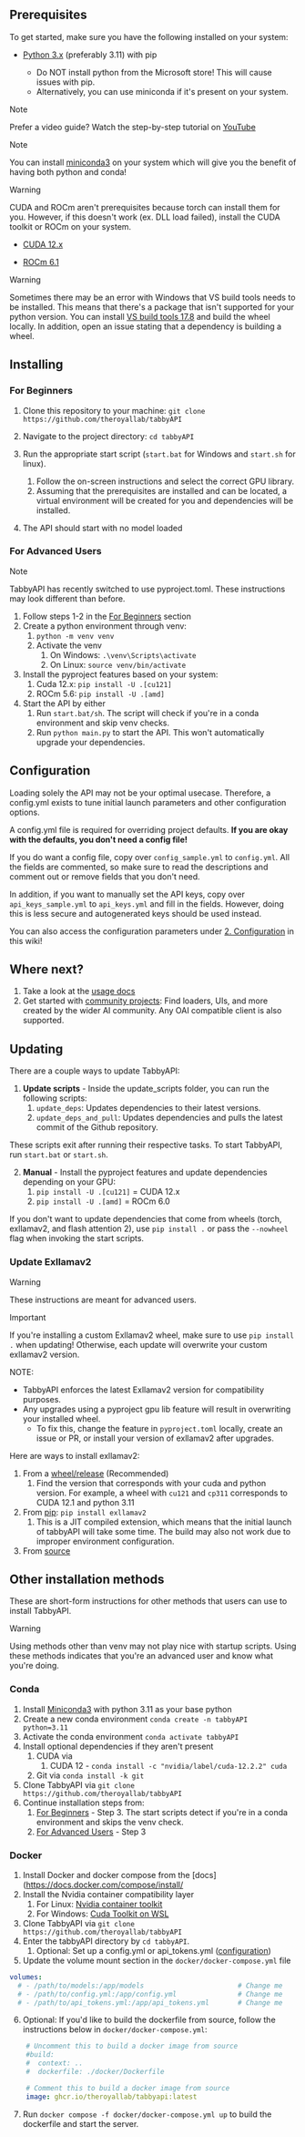## Prerequisites

To get started, make sure you have the following installed on your system:

- [Python 3.x](https://www.python.org/downloads/release/python-3117/) (preferably 3.11) with pip
  
    - Do NOT install python from the Microsoft store! This will cause issues with pip.
    - Alternatively, you can use miniconda if it's present on your system.
  

> [!NOTE]
> Prefer a video guide? Watch the step-by-step tutorial on [YouTube](https://www.youtube.com/watch?v=03jYz0ijbUU)

> [!NOTE]
> You can install [miniconda3](https://docs.conda.io/projects/miniconda/en/latest/miniconda-other-installer-links.html) on your system which will give you the benefit of having both python and conda!

> [!WARNING]
> CUDA and ROCm aren't prerequisites because torch can install them for you. However, if this doesn't work (ex. DLL load failed), install the CUDA toolkit or ROCm on your system.
> 
> - [CUDA 12.x](https://developer.nvidia.com/cuda-downloads)
>   
> - [ROCm 6.1](https://rocm.docs.amd.com/projects/install-on-linux/en/docs-6.1.0/how-to/prerequisites.html)
>   

> [!WARNING]
> Sometimes there may be an error with Windows that VS build tools needs to be installed. This means that there's a package that isn't supported for your python version.
> You can install [VS build tools 17.8](https://aka.ms/vs/17/release.ltsc.17.8/vs_buildtools.exe) and build the wheel locally. In addition, open an issue stating that a dependency is building a wheel.

## Installing

### For Beginners

1. Clone this repository to your machine: `git clone https://github.com/theroyallab/tabbyAPI`

2. Navigate to the project directory: `cd tabbyAPI`

3. Run the appropriate start script (`start.bat` for Windows and `start.sh` for linux).
  
    1. Follow the on-screen instructions and select the correct GPU library.
    2. Assuming that the prerequisites are installed and can be located, a virtual environment will be created for you and dependencies will be installed.
  
4. The API should start with no model loaded

### For Advanced Users

> [!NOTE]
> TabbyAPI has recently switched to use pyproject.toml. These instructions may look different than before.

1. Follow steps 1-2 in the [For Beginners](#for-beginners) section
2. Create a python environment through venv:
    1. `python -m venv venv`
    2. Activate the venv
        1. On Windows: `.\venv\Scripts\activate`
        2. On Linux: `source venv/bin/activate`
3. Install the pyproject features based on your system:
    1. Cuda 12.x: `pip install -U .[cu121]`
    2. ROCm 5.6: `pip install -U .[amd]`
4. Start the API by either
    1. Run `start.bat/sh`. The script will check if you're in a conda environment and skip venv checks.
    2. Run `python main.py` to start the API. This won't automatically upgrade your dependencies.

## Configuration

Loading solely the API may not be your optimal usecase. Therefore, a config.yml exists to tune initial launch parameters and other configuration options.

A config.yml file is required for overriding project defaults. **If you are okay with the defaults, you don't need a config file!**

If you do want a config file, copy over `config_sample.yml` to `config.yml`. All the fields are commented, so make sure to read the descriptions and comment out or remove fields that you don't need.

In addition, if you want to manually set the API keys, copy over `api_keys_sample.yml` to `api_keys.yml` and fill in the fields. However, doing this is less secure and autogenerated keys should be used instead.

You can also access the configuration parameters under [2. Configuration](https://github.com/theroyallab/tabbyAPI/wiki/2.-Configuration) in this wiki!

## Where next?

1. Take a look at the [usage docs](https://github.com/theroyallab/tabbyAPI/wiki/03.-Usage)
2. Get started with [community projects](https://github.com/theroyallab/tabbyAPI/wiki/09.-Community-Projects): Find loaders, UIs, and more created by the wider AI community. Any OAI compatible client is also supported.
## Updating

There are a couple ways to update TabbyAPI:

1. **Update scripts** - Inside the update_scripts folder, you can run the following scripts:
    1. `update_deps`: Updates dependencies to their latest versions.
    2. `update_deps_and_pull`: Updates dependencies and pulls the latest commit of the Github repository.

These scripts exit after running their respective tasks. To start TabbyAPI, run `start.bat` or `start.sh`.

2. **Manual** - Install the pyproject features and update dependencies depending on your GPU:
    1. `pip install -U .[cu121]` = CUDA 12.x
    2. `pip install -U .[amd]` = ROCm 6.0

If you don't want to update dependencies that come from wheels (torch, exllamav2, and flash attention 2), use `pip install .` or pass the `--nowheel` flag when invoking the start scripts.

### Update Exllamav2

> [!WARNING]
> These instructions are meant for advanced users.

> [!IMPORTANT]
> If you're installing a custom Exllamav2 wheel, make sure to use `pip install .` when updating! Otherwise, each update will overwrite your custom exllamav2 version.

NOTE:

- TabbyAPI enforces the latest Exllamav2 version for compatibility purposes.
- Any upgrades using a pyproject gpu lib feature will result in overwriting your installed wheel.
    - To fix this, change the feature in `pyproject.toml` locally, create an issue or PR, or install your version of exllamav2 after upgrades.
  

Here are ways to install exllamav2:

1. From a [wheel/release](https://github.com/turboderp/exllamav2#method-2-install-from-release-with-prebuilt-extension) (Recommended)
    1. Find the version that corresponds with your cuda and python version. For example, a wheel with `cu121` and `cp311` corresponds to CUDA 12.1 and python 3.11
2. From [pip](https://github.com/turboderp/exllamav2#method-3-install-from-pypi): `pip install exllamav2`
    1. This is a JIT compiled extension, which means that the initial launch of tabbyAPI will take some time. The build may also not work due to improper environment configuration.
3. From [source](https://github.com/turboderp/exllamav2#method-1-install-from-source)

## Other installation methods

These are short-form instructions for other methods that users can use to install TabbyAPI.

> [!WARNING]
> Using methods other than venv may not play nice with startup scripts. Using these methods indicates that you're an advanced user and know what you're doing.

### Conda

1. Install [Miniconda3](https://docs.conda.io/projects/miniconda/en/latest/miniconda-other-installer-links.html) with python 3.11 as your base python
2. Create a new conda environment `conda create -n tabbyAPI python=3.11`
3. Activate the conda environment `conda activate tabbyAPI`
4. Install optional dependencies if they aren't present
    1. CUDA via
        1. CUDA 12 - `conda install -c "nvidia/label/cuda-12.2.2" cuda`
    2. Git via `conda install -k git`
5. Clone TabbyAPI via `git clone https://github.com/theroyallab/tabbyAPI`
6. Continue installation steps from:
    1. [For Beginners](#for-beginners) - Step 3. The start scripts detect if you're in a conda environment and skips the venv check.
    2. [For Advanced Users](#For-advanced-users) - Step 3


### Docker

1. Install Docker and docker compose from the [docs](https://docs.docker.com/compose/install/
2. Install the Nvidia container compatibility layer
    1. For Linux: [Nvidia container toolkit](https://docs.nvidia.com/datacenter/cloud-native/container-toolkit/latest/install-guide.html)
    2. For Windows: [Cuda Toolkit on WSL](https://docs.nvidia.com/cuda/wsl-user-guide/index.html)
3. Clone TabbyAPI via `git clone https://github.com/theroyallab/tabbyAPI`
4. Enter the tabbyAPI directory by `cd tabbyAPI`.
	1. Optional: Set up a config.yml or api_tokens.yml ([configuration](#configuration))
5. Update the volume mount section in the `docker/docker-compose.yml` file
```yml
volumes:
  # - /path/to/models:/app/models                       # Change me
  # - /path/to/config.yml:/app/config.yml               # Change me
  # - /path/to/api_tokens.yml:/app/api_tokens.yml       # Change me
```
6. Optional: If you'd like to build the dockerfile from source, follow the instructions below in `docker/docker-compose.yml`:
```yml
    # Uncomment this to build a docker image from source
    #build:
    #  context: ..
    #  dockerfile: ./docker/Dockerfile

    # Comment this to build a docker image from source
    image: ghcr.io/theroyallab/tabbyapi:latest
```
7. Run `docker compose -f docker/docker-compose.yml up` to build the dockerfile and start the server.
